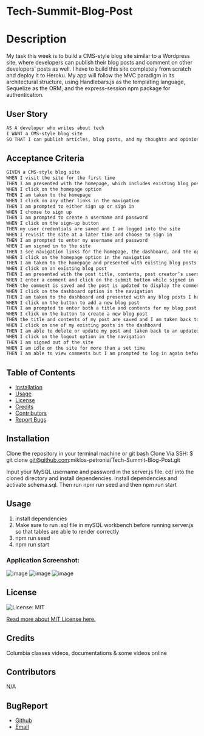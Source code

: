 # Tech-Summit-Blog-Post

# Description

My task this week is to build a CMS-style blog site similar to a Wordpress site, where developers can publish their blog posts and comment on other developers’ posts as well. I have to build this site completely from scratch and deploy it to Heroku. My app will follow the MVC paradigm in its architectural structure, using Handlebars.js as the templating language, Sequelize as the ORM, and the express-session npm package for authentication.

## User Story

```md
AS A developer who writes about tech
I WANT a CMS-style blog site
SO THAT I can publish articles, blog posts, and my thoughts and opinions
```

## Acceptance Criteria

```md
GIVEN a CMS-style blog site
WHEN I visit the site for the first time
THEN I am presented with the homepage, which includes existing blog posts if any have been posted; navigation links for the homepage and the dashboard; and the option to log in
WHEN I click on the homepage option
THEN I am taken to the homepage
WHEN I click on any other links in the navigation
THEN I am prompted to either sign up or sign in
WHEN I choose to sign up
THEN I am prompted to create a username and password
WHEN I click on the sign-up button
THEN my user credentials are saved and I am logged into the site
WHEN I revisit the site at a later time and choose to sign in
THEN I am prompted to enter my username and password
WHEN I am signed in to the site
THEN I see navigation links for the homepage, the dashboard, and the option to log out
WHEN I click on the homepage option in the navigation
THEN I am taken to the homepage and presented with existing blog posts that include the post title and the date created
WHEN I click on an existing blog post
THEN I am presented with the post title, contents, post creator’s username, and date created for that post and have the option to leave a comment
WHEN I enter a comment and click on the submit button while signed in
THEN the comment is saved and the post is updated to display the comment, the comment creator’s username, and the date created
WHEN I click on the dashboard option in the navigation
THEN I am taken to the dashboard and presented with any blog posts I have already created and the option to add a new blog post
WHEN I click on the button to add a new blog post
THEN I am prompted to enter both a title and contents for my blog post
WHEN I click on the button to create a new blog post
THEN the title and contents of my post are saved and I am taken back to an updated dashboard with my new blog post
WHEN I click on one of my existing posts in the dashboard
THEN I am able to delete or update my post and taken back to an updated dashboard
WHEN I click on the logout option in the navigation
THEN I am signed out of the site
WHEN I am idle on the site for more than a set time
THEN I am able to view comments but I am prompted to log in again before I can add, update, or delete comments
```
## Table of Contents
* [Installation](#installation)
* [Usage](#usage)
* [License](#license)
* [Credits](#credits)
* [Contributors](#contributors)
* [Report Bugs](#bugreport)

## Installation
Clone the repository in your terminal machine or git bash
Clone Via SSH: $ git clone git@github.com:miklos-petronia/Tech-Summit-Blog-Post.git

Input your MySQL username and password in the server.js file.
cd/ into the cloned directory and install dependencies. 
Install dependencies and activate schema.sql. Then run npm run seed and then npm run start

## Usage

 1. install dependencies
 2. Make sure to run .sql file in mySQL workbench before running server.js so that tables are able to render correctly
 3. npm run seed
 4. npm run start


### Application Screenshot:
![image](https://user-images.githubusercontent.com/113649566/220916515-5ca45114-a0f9-470a-92c5-4e6aa5e310be.png)
![image](https://user-images.githubusercontent.com/113649566/220916745-886537a8-1603-4389-acec-7cbb7e96b662.png)
![image](https://user-images.githubusercontent.com/113649566/220917083-1084e0c1-f597-44c1-bbe7-946994f0d618.png)


## License 
![License: MIT](https://img.shields.io/badge/License-MIT-yellow.svg) 

[Read more about MIT License here.](https://opensource.org/licenses/MIT)

## Credits
Columbia classes videos, documentations & some videos online

## Contributors
N/A

## BugReport

- [Github](https://github.com/miklos-petronia)
- [Email](mailto:miklos.petronia@hotmail.com)

